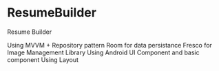 # ResumeBuilder
Resume Builder

Using MVVM + Repository pattern
Room for data persistance
Fresco for Image Management Library
Using Android UI Component and basic component
Using Layout

